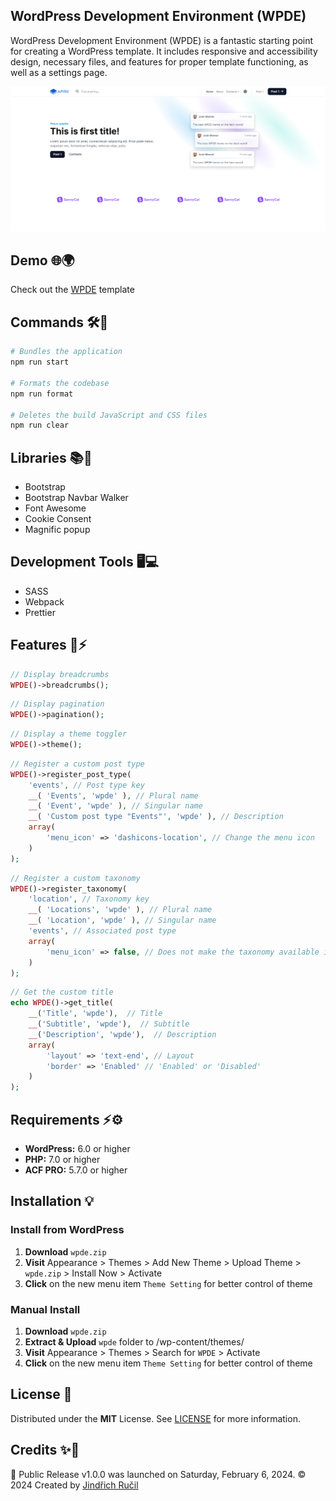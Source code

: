 ## WordPress Development Environment (WPDE)

WordPress Development Environment (WPDE) is a fantastic starting point for creating a WordPress template. It includes responsive and accessibility design, necessary files, and features for proper template functioning, as well as a settings page.

![WPDE - Cover](/.github/cover.png)

## Demo 🌐🌍

Check out the [WPDE](https://wpde.jindrichrucil.com/) template

## Commands 🛠️🔧

```sh
# Bundles the application
npm run start

# Formats the codebase
npm run format

# Deletes the build JavaScript and CSS files
npm run clear
```

## Libraries 📚📖

-   Bootstrap
-   Bootstrap Navbar Walker
-   Font Awesome
-   Cookie Consent
-   Magnific popup

## Development Tools 🖥️💻

-   SASS
-   Webpack
-   Prettier

## Features 🚀⚡

```php
// Display breadcrumbs
WPDE()->breadcrumbs();
```

```php
// Display pagination
WPDE()->pagination();
```

```php
// Display a theme toggler
WPDE()->theme();
```

```php
// Register a custom post type
WPDE()->register_post_type(
    'events', // Post type key
    __( 'Events', 'wpde' ), // Plural name
    __( 'Event', 'wpde' ), // Singular name
    __( 'Custom post type "Events"', 'wpde' ), // Description
    array(
        'menu_icon' => 'dashicons-location', // Change the menu icon
    )
);
```

```php
// Register a custom taxonomy
WPDE()->register_taxonomy(
    'location', // Taxonomy key
    __( 'Locations', 'wpde' ), // Plural name
    __( 'Location', 'wpde' ), // Singular name
    'events', // Associated post type
    array(
        'menu_icon' => false, // Does not make the taxonomy available in the REST API.
    )
);
```

```php
// Get the custom title
echo WPDE()->get_title(
    __('Title', 'wpde'),  // Title 
    __('Subtitle', 'wpde'),  // Subtitle 
    __('Description', 'wpde'),  // Description 
    array(
        'layout' => 'text-end', // Layout
        'border' => 'Enabled' // 'Enabled' or 'Disabled'
    )
);
```

## Requirements ⚡⚙️

-   **WordPress:** 6.0 or higher
-   **PHP:** 7.0 or higher
-   **ACF PRO:** 5.7.0 or higher

## Installation 💡

### Install from WordPress

1. **Download** `wpde.zip`
2. **Visit** Appearance > Themes > Add New Theme > Upload Theme > `wpde.zip` > Install Now > Activate
3. **Click** on the new menu item `Theme Setting` for better control of theme

### Manual Install

1. **Download** `wpde.zip`
2. **Extract & Upload** `wpde` folder to /wp-content/themes/
3. **Visit** Appearance > Themes > Search for `WPDE` > Activate
4. **Click** on the new menu item `Theme Setting` for better control of theme

## License 📄

Distributed under the **MIT** License. See [LICENSE](https://github.com/rucilos/wpde/blob/master/LICENSE) for more information.

## Credits ✨💼

🎉 Public Release v1.0.0 was launched on Saturday, February 6, 2024.
© 2024 Created by [Jindřich Ručil](https://jindrichrucil.com)

